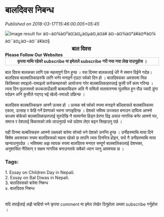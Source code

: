 # बालदिवस निबन्ध

*Published on 2018-03-17T15:46:00.005+05:45*

<div dir="ltr" style="text-align: left;" trbidi="on">
<img alt="Image result for à¤¬à¤¾à¤²à¤¦à¤¿à¤µà¤¸à¤à¥ à¤¬à¤¾à¤°à¥à¤®à¤¾ à¤¨à¤¿à¤¬à¤¨à¥à¤§" src="https://encrypted-tbn0.gstatic.com/images?q=tbn:ANd9GcTSz-lu75oGWcRCBVtGG8JLnrNQKXohr6ju-3CbbOcyyH5wxokO" /><br />
<div style="text-align: center;"><b><span style="font-size: large;">बाल दिवस </span></b><br />
<div style="text-align: left;">
<b>Please Follow Our Websites </b></div>
<form action="https://feedburner.google.com/fb/a/mailverify" method="post" onsubmit="window.open('https://feedburner.google.com/fb/a/mailverify?uri=SubeshYadav', 'popupwindow', 'scrollbars=yes,width=550,height=520');return true" style="border: 1px solid rgb(204, 204, 204); padding: 3px;" target="popupwindow">
<b style="font-family: "arial unicode ms", sans-serif; font-size: 29.3333px;"><span face=""open sans" , sans-serif" style="background-color: white; color: #2e2e2e; font-size: 14px;">कृपया माथि रहेको subscribe मा इमेलले subscribe गरी नया नया लेख पाउनुहोस ।</span></b></form>
</div>
<div style="text-align: left;">
<span style="font-family: "times" , "times new roman" , serif;">बाल दिवस बालकका लागि एक महत्वपुर्ण दिन हुन्छ । यस दिनमा बालकलाई धेरै नै समान दिईने गर्दछ। बालदिवस बालबालिकाहरुकै लागि भनेर मनाइने एउटा पर्वको दिन हो । बालदिवसका अवसरमा भिन्न किसिमका रमाइलो-रामाइलो कर्यक्रमहरुको आयोजना गरेर बालबालिकाहरुलाई कुसी पर्ने काम गरिन्छ । त्यस दिन फूलजस्तो कल्कलाउँडाती बल्बलाकिहरु अति नै रामिलो वातावारणमा घुलमिल हुन पौड ज्यादै डुंगा पर्दछन अनि कुसीले गद्गद् भई खेल्दै-रमाउदै उफ्रिन्छ । </span></div>
<div style="text-align: left;">
<span style="font-family: "times" , "times new roman" , serif;"><br /></span></div>
<div style="text-align: left;">
<span style="font-family: "times" , "times new roman" , serif;">बालदिवस बालबालिकाहरु आफ्नै उत्सव हो । प्रत्यक वर्ष पर्वको रुपमा मनाइने बल्दिवासले बालबालिकामा एकता, उत्साह र केहि गर्ने प्रेरणाको भवना जगाइदिन्छ । देशको भविष्य उज्जवल बनाउन दायित्व आफ्नो काधमा बोकेको बालबालिकाहरुलाई सुरुदेखि नै सत्मार्गमा हिड्न प्रेरणा दिइ असल नागरिक बनेर आफ्नो घर, समाज र देशलाई बिकासको तर्फ लाउनुपर्छ भन्ने उदेश्य लेएर बढ्न सिखाउनु पर्छ ।</span></div>
<div style="text-align: left;">
<span style="font-family: "times" , "times new roman" , serif;"><br /></span></div>
<div style="text-align: left;">
<span style="font-family: "times" , "times new roman" , serif;">यही दिनमा बल्बलिकहरु आफ्नो लक्ष्यको बारेमा सोच्यो भने देशको उनन्ति हुन्छ । उनीहरुमाथि माया दिने बिशेष अवसरका रुपमा बालदिवसको महत्व रहेको छ तापनि त्यस दिनभित्र होइन, सधै नै उनीहरुमाथि माया खन्याउनुपर्दछ । भविष्यमा अझ व्यापक रुपमा बालदिवस मनाएर सम्पूर्ण बालबालिकालाई देशभक्त, अनुशासित नैतिवान् र सक्षम नागरिक बनाउनतर्फ सबैको ध्यान जानु आवश्यक छ ।</span><br />
<h3>
<span style="font-family: "times" , "times new roman" , serif;">Tags:</span></h3>
<div>
<span style="font-family: "times" , "times new roman" , serif;">1. Essay on Children Day in Nepali.</span></div>
<div>
<span style="font-family: "times" , "times new roman" , serif;">2. Essay on Bal Diwas in Nepali.</span></div>
<div>
<span style="font-family: "times" , "times new roman" , serif;">3. बालदिवसको बारेमा निबन्ध</span></div>
<div>
<span style="font-family: "times" , "times new roman" , serif;">४. बालदिवस निबन्ध</span></div>
<span style="font-family: "times" , "times new roman" , serif;"><br /></span>
<span style="font-family: "times" , "times new roman" , serif;"><br /></span>
<span style="font-family: "times" , "times new roman" , serif;"><span style="font-family: "times new roman";">यदि <span face=""helvetica neue" , "arial" , "helvetica" , sans-serif">तपाईंलाई</span> अझै चाहियो भने कृपया comment मा इमेल लेखेर दिनुहोला अथवा subscribe गर्नुहोस ।</span></span></div>
</div>
